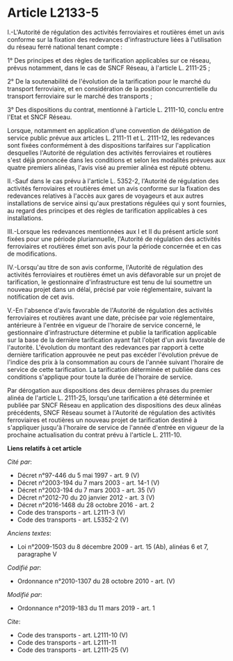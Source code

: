 # Article L2133-5

I.-L'Autorité de régulation des activités ferroviaires et routières émet un avis conforme sur la fixation des redevances
d'infrastructure liées à l'utilisation du réseau ferré national tenant compte : 

1° Des principes et des règles de tarification applicables sur ce réseau, prévus notamment, dans le cas de SNCF Réseau, à
l'article L. 2111-25 ; 

2° De la soutenabilité de l'évolution de la tarification pour le marché du transport ferroviaire, et en considération de la
position concurrentielle du transport ferroviaire sur le marché des transports ; 

3° Des dispositions du contrat, mentionné à l'article L. 2111-10, conclu entre l'Etat et SNCF Réseau. 

Lorsque, notamment en application d'une convention de délégation de service public prévue aux articles L. 2111-11 et L.
2111-12, les redevances sont fixées conformément à des dispositions tarifaires sur l'application desquelles l'Autorité de
régulation des activités ferroviaires et routières s'est déjà prononcée dans les conditions et selon les modalités prévues
aux quatre premiers alinéas, l'avis visé au premier alinéa est réputé obtenu. 

II.-Sauf dans le cas prévu à l'article L. 5352-2, l'Autorité de régulation des activités ferroviaires et routières émet un
avis conforme sur la fixation des redevances relatives à l'accès aux gares de voyageurs et aux autres installations de
service ainsi qu'aux prestations régulées qui y sont fournies, au regard des principes et des règles de tarification
applicables à ces installations. 

III.-Lorsque les redevances mentionnées aux I et II du présent article sont fixées pour une période pluriannuelle, l'Autorité
de régulation des activités ferroviaires et routières émet son avis pour la période concernée et en cas de modifications. 

IV.-Lorsqu'au titre de son avis conforme, l'Autorité de régulation des activités ferroviaires et routières émet un avis
défavorable sur un projet de tarification, le gestionnaire d'infrastructure est tenu de lui soumettre un nouveau projet dans
un délai, précisé par voie réglementaire, suivant la notification de cet avis. 

V.-En l'absence d'avis favorable de l'Autorité de régulation des activités ferroviaires et routières avant une date, précisée
par voie réglementaire, antérieure à l'entrée en vigueur de l'horaire de service concerné, le gestionnaire d'infrastructure
détermine et publie la tarification applicable sur la base de la dernière tarification ayant fait l'objet d'un avis favorable
de l'autorité. L'évolution du montant des redevances par rapport à cette dernière tarification approuvée ne peut pas excéder
l'évolution prévue de l'indice des prix à la consommation au cours de l'année suivant l'horaire de service de cette
tarification. La tarification déterminée et publiée dans ces conditions s'applique pour toute la durée de l'horaire de
service. 

Par dérogation aux dispositions des deux dernières phrases du premier alinéa de l'article L. 2111-25, lorsqu'une tarification
a été déterminée et publiée par SNCF Réseau en application des dispositions des deux alinéas précédents, SNCF Réseau soumet à
l'Autorité de régulation des activités ferroviaires et routières un nouveau projet de tarification destiné à s'appliquer
jusqu'à l'horaire de service de l'année d'entrée en vigueur de la prochaine actualisation du contrat prévu à l'article L.
2111-10.

**Liens relatifs à cet article**

_Cité par_:

  - Décret n°97-446 du 5 mai 1997 - art. 9 (V)
  - Décret n°2003-194 du 7 mars 2003 - art. 14-1 (V)
  - Décret n°2003-194 du 7 mars 2003 - art. 35 (V)
  - Décret n°2012-70 du 20 janvier 2012 - art. 3 (V)
  - Décret n°2016-1468 du 28 octobre 2016 - art. 2
  - Code des transports - art. L2111-3 (V)
  - Code des transports - art. L5352-2 (V)

_Anciens textes_:

  - Loi n°2009-1503 du 8 décembre 2009 - art. 15 (Ab), alinéas 6 et 7, paragraphe V

_Codifié par_:

  - Ordonnance n°2010-1307 du 28 octobre 2010 - art. (V)

_Modifié par_:

  - Ordonnance n°2019-183 du 11 mars 2019 - art. 1

_Cite_:

  - Code des transports - art. L2111-10 (V)
  - Code des transports - art. L2111-11
  - Code des transports - art. L2111-25 (V)
